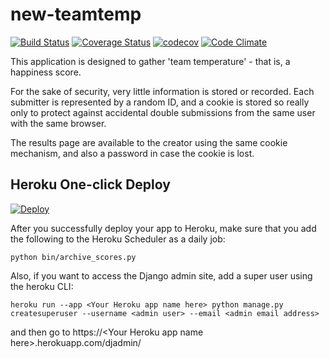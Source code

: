 new-teamtemp
============

[![Build Status](https://app.travis-ci.com/rloomans/new-teamtemp.svg?branch=master)](https://app.travis-ci.com/rloomans/new-teamtemp)
[![Coverage Status](https://coveralls.io/repos/rloomans/new-teamtemp/badge.svg?branch=master&service=github)](https://coveralls.io/github/rloomans/new-teamtemp?branch=master)
[![codecov](https://codecov.io/gh/rloomans/new-teamtemp/branch/master/graph/badge.svg)](https://codecov.io/gh/rloomans/new-teamtemp)
[![Code Climate](https://codeclimate.com/github/rloomans/new-teamtemp/badges/gpa.svg)](https://codeclimate.com/github/rloomans/new-teamtemp)

This application is designed to gather 'team temperature' - that is, a
happiness score.

For the sake of security, very little information is stored or recorded. Each
submitter is represented by a random ID, and a cookie is stored so really only
to protect against accidental double submissions from the same user with the
same browser.

The results page are available to the creator using the same cookie mechanism,
and also a password in case the cookie is lost.


Heroku One-click Deploy
-----------------------

[![Deploy](https://www.herokucdn.com/deploy/button.svg)](https://heroku.com/deploy)

After you successfully deploy your app to Heroku, make sure that you add the following to the Heroku Scheduler as a daily job:

```
python bin/archive_scores.py
```

Also, if you want to access the Django admin site, add a super user using the heroku CLI:

```
heroku run --app <Your Heroku app name here> python manage.py createsuperuser --username <admin user> --email <admin email address>
```

and then go to https://\<Your Heroku app name here>.herokuapp.com/djadmin/

